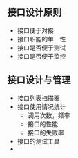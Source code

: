 ## 接口设计原则

* 接口便于对接
* 接口职能的单一性
* 接口是否便于测试
* 接口是否便于监控



## 接口设计与管理

* 接口列表扫描器
* 接口使用情况统计
  * 调用次数，频率
  * 接口的性能
  * 接口的失败率
* 接口的测试工具
*  